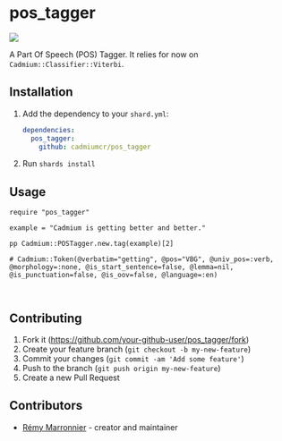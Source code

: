 # pos_tagger

![](https://github.com/cadmiumcr/pos_tagger/workflows/pos_tagger/badge.svg)


A Part Of Speech (POS) Tagger. It relies for now on `Cadmium::Classifier::Viterbi`.

## Installation

1. Add the dependency to your `shard.yml`:

   ```yaml
   dependencies:
     pos_tagger:
       github: cadmiumcr/pos_tagger
   ```

2. Run `shards install`

## Usage

```crystal
require "pos_tagger"

example = "Cadmium is getting better and better."

pp Cadmium::POSTagger.new.tag(example)[2]

# Cadmium::Token(@verbatim="getting", @pos="VBG", @univ_pos=:verb, @morphology=:none, @is_start_sentence=false, @lemma=nil, @is_punctuation=false, @is_oov=false, @language=:en)



```

## Contributing

1. Fork it (<https://github.com/your-github-user/pos_tagger/fork>)
2. Create your feature branch (`git checkout -b my-new-feature`)
3. Commit your changes (`git commit -am 'Add some feature'`)
4. Push to the branch (`git push origin my-new-feature`)
5. Create a new Pull Request

## Contributors

- [Rémy Marronnier](https://github.com/rmarronnier) - creator and maintainer

